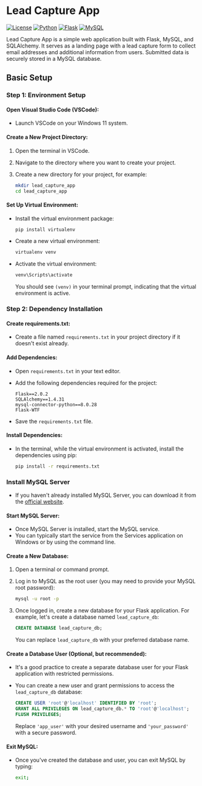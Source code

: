 # Lead Capture App

[![License](https://img.shields.io/badge/license-MIT-blue.svg)](https://opensource.org/licenses/MIT)
[![Python](https://img.shields.io/badge/python-v3.9-blue)](https://www.python.org/downloads/release/python-390/)
[![Flask](https://img.shields.io/badge/flask-v2.0-blue)](https://flask.palletsprojects.com/en/2.0.x/)
[![MySQL](https://img.shields.io/badge/mysql-v8.0-blue)](https://dev.mysql.com/downloads/mysql/)


<!-- Description of the Application -->
Lead Capture App is a simple web application built with Flask, MySQL, and SQLAlchemy. It serves as a landing page with a lead capture form to collect email addresses and additional information from users. Submitted data is securely stored in a MySQL database.

## Basic Setup

### Step 1: Environment Setup

#### Open Visual Studio Code (VSCode):

- Launch VSCode on your Windows 11 system.

#### Create a New Project Directory:

1. Open the terminal in VSCode.
2. Navigate to the directory where you want to create your project.
3. Create a new directory for your project, for example:

   ```bash
   mkdir lead_capture_app
   cd lead_capture_app
   ```

#### Set Up Virtual Environment:

- Install the virtual environment package:

  ```bash
  pip install virtualenv
  ```

- Create a new virtual environment:

  ```bash
  virtualenv venv
  ```

- Activate the virtual environment:

  ```bash
  venv\Scripts\activate
  ```

  You should see `(venv)` in your terminal prompt, indicating that the virtual environment is active.

### Step 2: Dependency Installation

#### Create requirements.txt:

- Create a file named `requirements.txt` in your project directory if it doesn't exist already.

#### Add Dependencies:

- Open `requirements.txt` in your text editor.
- Add the following dependencies required for the project:

  ```plaintext
  Flask==2.0.2
  SQLAlchemy==1.4.31
  mysql-connector-python==8.0.28
  Flask-WTF
  ```

- Save the `requirements.txt` file.

#### Install Dependencies:

- In the terminal, while the virtual environment is activated, install the dependencies using pip:

  ```bash
  pip install -r requirements.txt
  ```

### Install MySQL Server

- If you haven't already installed MySQL Server, you can download it from the [official website](https://dev.mysql.com/downloads/mysql/).

#### Start MySQL Server:

- Once MySQL Server is installed, start the MySQL service.
- You can typically start the service from the Services application on Windows or by using the command line.

#### Create a New Database:

1. Open a terminal or command prompt.
2. Log in to MySQL as the root user (you may need to provide your MySQL root password):

   ```bash
   mysql -u root -p
   ```

3. Once logged in, create a new database for your Flask application. For example, let's create a database named `lead_capture_db`:

   ```sql
   CREATE DATABASE lead_capture_db;
   ```

   You can replace `lead_capture_db` with your preferred database name.

#### Create a Database User (Optional, but recommended):

- It's a good practice to create a separate database user for your Flask application with restricted permissions.
- You can create a new user and grant permissions to access the `lead_capture_db` database:

  ```sql
  CREATE USER 'root'@'localhost' IDENTIFIED BY 'root';
  GRANT ALL PRIVILEGES ON lead_capture_db.* TO 'root'@'localhost';
  FLUSH PRIVILEGES;
  ```

  Replace `'app_user'` with your desired username and `'your_password'` with a secure password.

#### Exit MySQL:

- Once you've created the database and user, you can exit MySQL by typing:

  ```bash
  exit;
  ```
